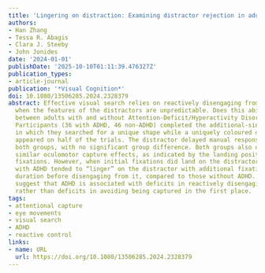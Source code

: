 ```yaml
---
title: 'Lingering on distraction: Examining distractor rejection in adults with ADHD'
authors:
- Han Zhang
- Tessa R. Abagis
- Clara J. Steeby
- John Jonides
date: '2024-01-01'
publishDate: '2025-10-10T01:11:39.476327Z'
publication_types:
- article-journal
publication: '*Visual Cognition*'
doi: 10.1080/13506285.2024.2328379
abstract: Effective visual search relies on reactively disengaging from distractors
  when the features of the distractors are unpredictable. Does this ability differ
  between adults with and without Attention-Deficit/Hyperactivity Disorder (ADHD)?.
  Participants (36 with ADHD, 46 non-ADHD) completed the additional-singleton task,
  in which they searched for a unique shape while a uniquely coloured distractor unpredictably
  appeared on half of the trials. The distractor delayed manual response times in
  both groups, with no significant group difference. Both groups also demonstrated
  similar oculomotor capture effects, as indicated by the landing position of initial
  fixations. However, when initial fixations did land on the distractor, participants
  with ADHD tended to “linger” on the distractor with additional fixations and longer
  duration before disengaging from it, compared to those without ADHD. These results
  suggest that ADHD is associated with deficits in reactively disengaging from distractions
  rather than deficits in avoiding being captured in the first place.
tags:
- attentional capture
- eye movements
- visual search
- ADHD
- reactive control
links:
- name: URL
  url: https://doi.org/10.1080/13506285.2024.2328379
---
```

